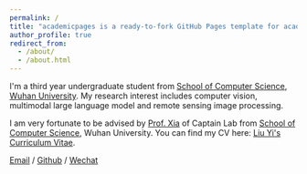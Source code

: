```yaml
---
permalink: /
title: "academicpages is a ready-to-fork GitHub Pages template for academic personal websites"
author_profile: true
redirect_from: 
  - /about/
  - /about.html
---
```

I'm a third year undergraduate student from [School of Computer Science](https://cs.whu.edu.cn/), [Wuhan University](https://www.whu.edu.cn/). My research interest includes computer vision, multimodal large language model and remote sensing image processing.

I am very fortunate to be advised by [Prof. Xia](http://www.captain-whu.com/xia.html) of Captain Lab from [School of Computer Science](http://www.captain-whu.com/team.html), Wuhan University. 
You can find my CV here: [Liu Yi's Curriculum Vitae](../assets/Curriculum_Vitae.pdf).

[Email](yi_liu@whu.edu.cn) / [Github](https://github.com/Tinaliu123) / [Wechat](../images/wechat.jpg) 
